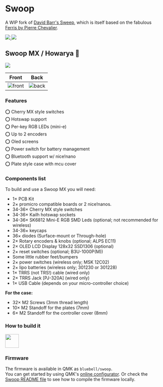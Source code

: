 # Swoop

A WIP fork of [David Barr's Sweep](https://github.com/davidphilipbarr/Sweep), which is itself based on the fabulous [Ferris by Pierre Chevalier](https://github.com/pierrechevalier83/ferris).

<span>
  <a href="https://discord.com/invite/JxfcFuUGhR">
    <img src="https://img.shields.io/static/v1?label=Join Discord:&message=Absolem Club&color=6e85ce">
  </a>
  <img src="https://img.shields.io/github/last-commit/jimmerricks/swoop">
</span>

## Swoop MX / Howarya 🦞

![](./images/howarya_small.jpg)

| Front | Back |
| :---: | :---: |
| ![front](/images/exports/howarya/front.png) | ![back](/images/exports/howarya/back.png) |

### Features
⭕ Cherry MX style switches  
⭕ Hotswap support  
⭕ Per-key RGB LEDs (mini-e)  
⭕ Up to 2 encoders  
⭕ Oled screens  
⭕ Power switch for battery management  
⭕ Bluetooth support w/ nice!nano  
⭕ Plate style case with mcu cover

### Components list

To build and use a Swoop MX you will need:

* 1× PCB Kit
* 2× promicro compatible boards or 2 nice!nanos.
* 34-36× Cherry MX style switches
* 34-36× Kailh hotswap sockets
* 34-36× SK6812 Mini-E RGB SMD Leds (optional; not recommended for wireless)
* 34-36× keycaps
* 36× diodes (Surface-mount or Through-hole)
* 2× Rotary encoders & knobs (optional; ALPS EC11)
* 2× OLED LCD Display 128x32 SSD1306 (optional)
* 2× reset switches (optional; B3U-1000P(M))
* Some little rubber feet/bumpers
* 2× power switches (wireless only; MSK 12C02)
* 2× lipo batteries (wireless only; 301230 or 301228)
* 1× TRRS (not TRS!) cable (wired only)
* 2× TRRS Jack [PJ-320A] (wired only)
* 1× USB Cable (depends on your micro-controller choice)  

**For the case:**

* 32× M2 Screws (3mm thread length)  
* 10× M2 Standoff for the plates (7mm)
* 6× M2 Standoff for the controller cover (8mm)

### How to build it

<a href="https://youtu.be/pvvNYPsMyz4" target="_blank">
  <img src="https://gist.githubusercontent.com/duckyb/337340baa1f0c8bcc06fef7b3b57242b/raw/97e6e0748dd1b8a3fb54fac0a88e84e6b6e0e10a/build-guide-button.svg" height="44">
</a>

### Firmware

The firmware is available in QMK as `bluebell/swoop`.  
You can get started by using QMK's [online configurator](https://config.qmk.fm/#/bluebell/swoop/LAYOUT_split_3x5_3). Or check the [Swoop README file](https://github.com/qmk/qmk_firmware/blob/master/keyboards/bluebell/swoop/readme.md) to see how to compile the firmware locally.
